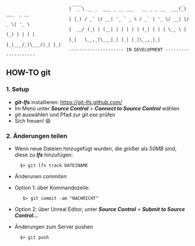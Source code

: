                              ____                                      _             
                            |  _ \ __ _  ___ _ __ ___   __ _ _ __  ___(_) ___  _ __  
                            | |_) / _` |/ __| '_ ` _ \ / _` | '_ \/ __| |/ _ \| '_ \ 
                            |  __/ (_| | (__| | | | | | (_| | | | \__ \ | (_) | | | |
                            |_|   \__,_|\___|_| |_| |_|\__,_|_| |_|___/_|\___/|_| |_|
                            --------------------- IN DEVELOPMENT --------------------

<!--
![](img/Logo.png)
-->

## HOW-TO git

### 1. Setup
- ___git-lfs___ installieren: <https://git-lfs.github.com/>
- Im Menü unter ___Source Control___ > ___Connect to Source Control___ wählen
- _git_ auswählen und Pfad zur _git.exe_ prüfen
- Sich freuen! :smile:


### 2. Änderungen teilen
- Wenn neue Dateien hinzugefügt wurden, die größer als _50MB_ sind, diese zu ___lfs___ hinzufügen:

        $> git lfs track DATEINAME

- Änderunen _commiten_
 - Option 1: über Kommandozeile:

          $> git commit -am "NACHRICHT"

 - Option 2: über Unreal Editor, unter ___Source Control___ > ___Submit to Source Control...___
- Änderungen zum Server pushen

        $> git push
